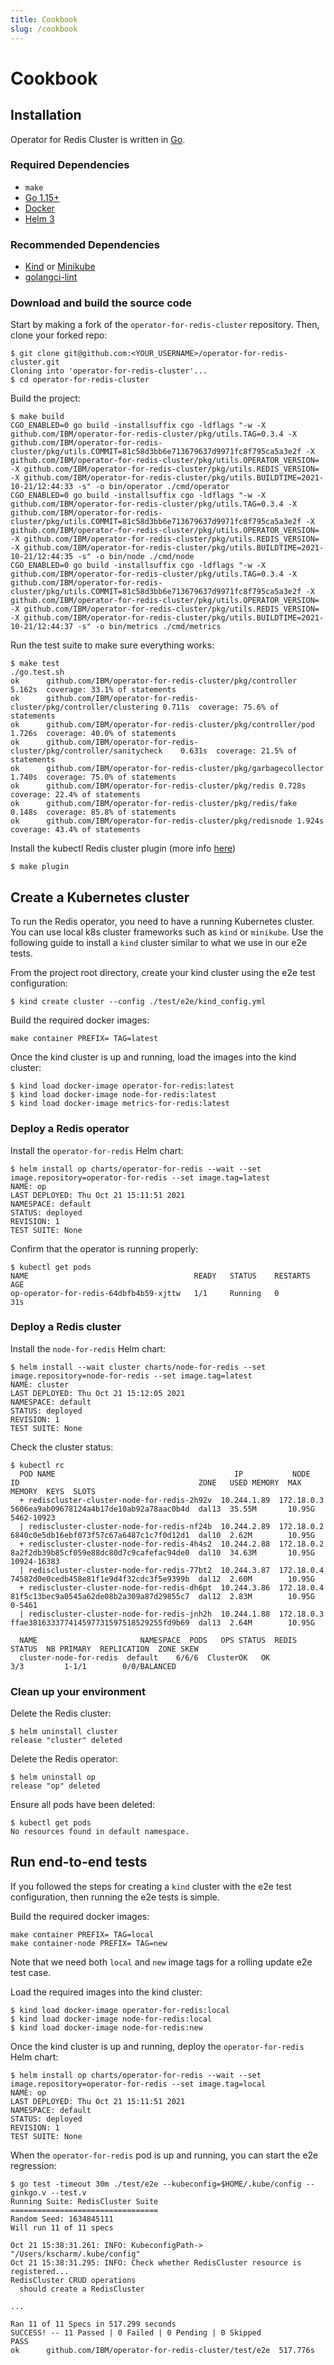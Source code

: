 ```yaml
---
title: Cookbook
slug: /cookbook
---
```


# Cookbook

## Installation

Operator for Redis Cluster is written in [Go](https://golang.org/).

### Required Dependencies

* `make`
* [Go 1.15+](https://golang.org/doc/install)
* [Docker](https://www.docker.com/)
* [Helm 3](https://helm.sh)

### Recommended Dependencies

* [Kind](https://kind.sigs.k8s.io/) or [Minikube](https://github.com/kubernetes/minikube)
* [golangci-lint](https://github.com/golangci/golangci-lint)

### Download and build the source code

Start by making a fork of the `operator-for-redis-cluster` repository. Then, clone your forked repo:

```console
$ git clone git@github.com:<YOUR_USERNAME>/operator-for-redis-cluster.git
Cloning into 'operator-for-redis-cluster'...
$ cd operator-for-redis-cluster
```

Build the project:

```console
$ make build
CGO_ENABLED=0 go build -installsuffix cgo -ldflags "-w -X github.com/IBM/operator-for-redis-cluster/pkg/utils.TAG=0.3.4 -X github.com/IBM/operator-for-redis-cluster/pkg/utils.COMMIT=81c58d3bb6e713679637d9971fc8f795ca5a3e2f -X github.com/IBM/operator-for-redis-cluster/pkg/utils.OPERATOR_VERSION= -X github.com/IBM/operator-for-redis-cluster/pkg/utils.REDIS_VERSION= -X github.com/IBM/operator-for-redis-cluster/pkg/utils.BUILDTIME=2021-10-21/12:44:33 -s" -o bin/operator ./cmd/operator
CGO_ENABLED=0 go build -installsuffix cgo -ldflags "-w -X github.com/IBM/operator-for-redis-cluster/pkg/utils.TAG=0.3.4 -X github.com/IBM/operator-for-redis-cluster/pkg/utils.COMMIT=81c58d3bb6e713679637d9971fc8f795ca5a3e2f -X github.com/IBM/operator-for-redis-cluster/pkg/utils.OPERATOR_VERSION= -X github.com/IBM/operator-for-redis-cluster/pkg/utils.REDIS_VERSION= -X github.com/IBM/operator-for-redis-cluster/pkg/utils.BUILDTIME=2021-10-21/12:44:35 -s" -o bin/node ./cmd/node
CGO_ENABLED=0 go build -installsuffix cgo -ldflags "-w -X github.com/IBM/operator-for-redis-cluster/pkg/utils.TAG=0.3.4 -X github.com/IBM/operator-for-redis-cluster/pkg/utils.COMMIT=81c58d3bb6e713679637d9971fc8f795ca5a3e2f -X github.com/IBM/operator-for-redis-cluster/pkg/utils.OPERATOR_VERSION= -X github.com/IBM/operator-for-redis-cluster/pkg/utils.REDIS_VERSION= -X github.com/IBM/operator-for-redis-cluster/pkg/utils.BUILDTIME=2021-10-21/12:44:37 -s" -o bin/metrics ./cmd/metrics
```

Run the test suite to make sure everything works:

```console
$ make test
./go.test.sh
ok  	github.com/IBM/operator-for-redis-cluster/pkg/controller	5.162s	coverage: 33.1% of statements
ok  	github.com/IBM/operator-for-redis-cluster/pkg/controller/clustering	0.711s	coverage: 75.6% of statements
ok  	github.com/IBM/operator-for-redis-cluster/pkg/controller/pod	1.726s	coverage: 40.0% of statements
ok  	github.com/IBM/operator-for-redis-cluster/pkg/controller/sanitycheck	0.631s	coverage: 21.5% of statements
ok  	github.com/IBM/operator-for-redis-cluster/pkg/garbagecollector	1.740s	coverage: 75.0% of statements
ok  	github.com/IBM/operator-for-redis-cluster/pkg/redis	0.728s	coverage: 22.4% of statements
ok  	github.com/IBM/operator-for-redis-cluster/pkg/redis/fake	0.148s	coverage: 85.8% of statements
ok  	github.com/IBM/operator-for-redis-cluster/pkg/redisnode	1.924s	coverage: 43.4% of statements
```

Install the kubectl Redis cluster plugin (more info [here](./kubectl-plugin.md))

```console
$ make plugin
```

## Create a Kubernetes cluster
To run the Redis operator, you need to have a running Kubernetes cluster. You can use local k8s cluster frameworks such as `kind` or `minikube`. Use the following guide to install a `kind` cluster similar to what we use in our e2e tests.

From the project root directory, create your kind cluster using the e2e test configuration:
```console
$ kind create cluster --config ./test/e2e/kind_config.yml
```

Build the required docker images:
```console
make container PREFIX= TAG=latest
```

Once the kind cluster is up and running, load the images into the kind cluster:
```console
$ kind load docker-image operator-for-redis:latest
$ kind load docker-image node-for-redis:latest
$ kind load docker-image metrics-for-redis:latest
```

### Deploy a Redis operator

Install the `operator-for-redis` Helm chart:
```console
$ helm install op charts/operator-for-redis --wait --set image.repository=operator-for-redis --set image.tag=latest
NAME: op
LAST DEPLOYED: Thu Oct 21 15:11:51 2021
NAMESPACE: default
STATUS: deployed
REVISION: 1
TEST SUITE: None
```

Confirm that the operator is running properly:

```console
$ kubectl get pods
NAME                                     READY   STATUS    RESTARTS   AGE
op-operator-for-redis-64dbfb4b59-xjttw   1/1     Running   0          31s
```

### Deploy a Redis cluster

Install the `node-for-redis` Helm chart:
```console
$ helm install --wait cluster charts/node-for-redis --set image.repository=node-for-redis --set image.tag=latest
NAME: cluster
LAST DEPLOYED: Thu Oct 21 15:12:05 2021
NAMESPACE: default
STATUS: deployed
REVISION: 1
TEST SUITE: None
```

Check the cluster status:
```console
$ kubectl rc
  POD NAME                                        IP           NODE        ID                                        ZONE   USED MEMORY  MAX MEMORY  KEYS  SLOTS
  + rediscluster-cluster-node-for-redis-2h92v  10.244.1.89  172.18.0.3  5606ea9ab09678124a4b17de10ab92a78aac0b4d  dal13  35.55M       10.95G            5462-10923
  | rediscluster-cluster-node-for-redis-nf24b  10.244.2.89  172.18.0.2  6840c0e5db16ebf073f57c67a6487c1c7f0d12d1  dal10  2.62M        10.95G
  + rediscluster-cluster-node-for-redis-4h4s2  10.244.2.88  172.18.0.2  8a2f2db39b85cf059e88dc80d7c9cafefac94de0  dal10  34.63M       10.95G            10924-16383
  | rediscluster-cluster-node-for-redis-77bt2  10.244.3.87  172.18.0.4  74582d0e0cedb458e81f1e9d4f32cdc3f5e9399b  dal12  2.60M        10.95G
  + rediscluster-cluster-node-for-redis-dh6pt  10.244.3.86  172.18.0.4  81f5c13bec9a0545a62de08b2a309a87d29855c7  dal12  2.83M        10.95G            0-5461
  | rediscluster-cluster-node-for-redis-jnh2h  10.244.1.88  172.18.0.3  ffae381633377414597731597518529255fd9b69  dal13  2.64M        10.95G

  NAME                       NAMESPACE  PODS   OPS STATUS  REDIS STATUS  NB PRIMARY  REPLICATION  ZONE SKEW
  cluster-node-for-redis  default    6/6/6  ClusterOK   OK            3/3         1-1/1        0/0/BALANCED
```

### Clean up your environment

Delete the Redis cluster:
```console
$ helm uninstall cluster
release "cluster" deleted
```

Delete the Redis operator:
```console
$ helm uninstall op
release "op" deleted
```

Ensure all pods have been deleted:
```console
$ kubectl get pods
No resources found in default namespace.
```

## Run end-to-end tests
If you followed the steps for creating a `kind` cluster with the e2e test configuration, then running the e2e tests is simple.

Build the required docker images:
```console
make container PREFIX= TAG=local
make container-node PREFIX= TAG=new
```
Note that we need both `local` and `new` image tags for a rolling update e2e test case.

Load the required images into the kind cluster:
```console
$ kind load docker-image operator-for-redis:local
$ kind load docker-image node-for-redis:local
$ kind load docker-image node-for-redis:new
```

Once the kind cluster is up and running, deploy the `operator-for-redis` Helm chart:
```console
$ helm install op charts/operator-for-redis --wait --set image.repository=operator-for-redis --set image.tag=local
NAME: op
LAST DEPLOYED: Thu Oct 21 15:11:51 2021
NAMESPACE: default
STATUS: deployed
REVISION: 1
TEST SUITE: None
```

When the `operator-for-redis` pod is up and running, you can start the e2e regression:
```console
$ go test -timeout 30m ./test/e2e --kubeconfig=$HOME/.kube/config --ginkgo.v --test.v
Running Suite: RedisCluster Suite
=================================
Random Seed: 1634845111
Will run 11 of 11 specs

Oct 21 15:38:31.261: INFO: KubeconfigPath-> "/Users/kscharm/.kube/config"
Oct 21 15:38:31.295: INFO: Check whether RedisCluster resource is registered...
RedisCluster CRUD operations
  should create a RedisCluster
  
...

Ran 11 of 11 Specs in 517.299 seconds
SUCCESS! -- 11 Passed | 0 Failed | 0 Pending | 0 Skipped
PASS
ok  	github.com/IBM/operator-for-redis-cluster/test/e2e	517.776s
```
